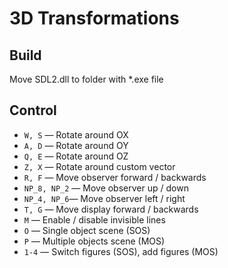 # 3D Transformations

## Build

Move SDL2.dll to folder with *.exe file

## Control

- `W, S` — Rotate around OX
- `A, D` — Rotate around OY
- `Q, E` — Rotate around OZ
- `Z, X` — Rotate around custom vector
- `R, F` — Move observer forward / backwards
- `NP_8, NP_2` — Move observer up / down
- `NP_4, NP_6`— Move observer left / right
- `T, G` — Move display forward / backwards
- `M` — Enable / disable invisible lines
- `O` — Single object scene (SOS)
- `P` — Multiple objects scene (MOS)
- `1-4` — Switch figures (SOS), add figures (MOS)
